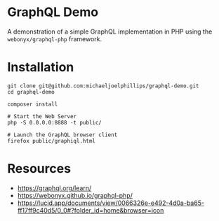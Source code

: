 # GraphQL Demo

A demonstration of a simple GraphQL implementation in PHP using the
`webonyx/graphql-php` framework.

# Installation

```
git clone git@github.com:michaeljoelphillips/graphql-demo.git
cd graphql-demo

composer install

# Start the Web Server
php -S 0.0.0.0:8888 -t public/

# Launch the GraphQL browser client
firefox public/graphiql.html
```

# Resources

* https://graphql.org/learn/
* https://webonyx.github.io/graphql-php/
* https://lucid.app/documents/view/0066326e-e492-4d0a-ba65-ff17ff9c40d5/0_0#?folder_id=home&browser=icon
